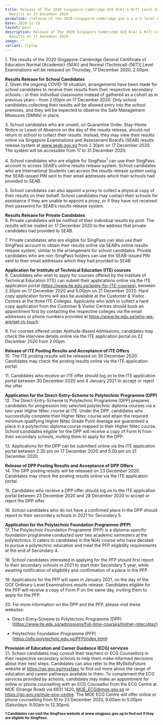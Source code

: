```yaml
---
title: Release of The 2020 Singapore Cambridge GCE N(A) & N(T) Level Exam
  Results on 17 December 2020
permalink: /release-of-the-2020-singapore-cambridge-gce-n-a-n-t-level-exam-results-on-17-december-2020/
date: 2020-12-10
layout: post
description: Release of The 2020 Singapore Cambridge GCE N(A) & N(T) Level Exam
  Results on 17 December 2020
image: ""
variant: tiptap
---
```

<p>1. The results of the 2020 Singapore-Cambridge General Certificate of
Education Normal (Academic)-[N(A)] and Normal (Technical)-[N(T)] Level
Examinations will be released on Thursday, 17 December 2020, 2.00pm.</p>
<p><strong>Results Release for School Candidates</strong>
<br>2. Given the ongoing COVID-19 situation, arrangements have been made for
school candidates to receive their results from their respective secondary
schools – in their individual classrooms instead of gathered as a cohort
as in previous years – from 2.00pm on 17 December 2020. Only school candidates
collecting their results will be allowed entry into the school premises,
and they will be expected to observe the Safe Management Measures (SMMs)
in place.</p>
<p>3. School candidates who are unwell, on Quarantine Order, Stay-Home Notice
or Leave of Absence on the day of the results release, should not return
to school to collect their results. Instead, they may view their results
online via Singapore Examinations and Assessment Board’s (SEAB) results
release system at <a href="https://www.seab.gov.sg/" rel="noopener noreferrer nofollow" target="_blank">www.seab.gov.sg</a> from 2.30pm on 17 December
2020. The system will be accessible from 17 to 31 December 2020.</p>
<p>4. School candidates who are eligible for SingPass<sup>1</sup> can use
their SingPass account to access SEAB’s online results release system.
School candidates who are International Students can access the results
release system using the SEAB-issued PIN sent to their email addresses
which their schools had provided to SEAB.</p>
<p>5. School candidates can also appoint a proxy to collect a physical copy
of their results on their behalf. School candidates may contact their schools
for assistance if they are unable to appoint a proxy, or if they have not
received their password for SEAB’s results release system.</p>
<p><strong>Results Release for Private Candidates</strong>
<br>6. Private candidates will be notified of their individual results by
post. The results will be mailed on 17 December 2020 to the address that
private candidates had provided to SEAB.</p>
<p>7. Private candidates who are eligible for SingPass can also use their
SingPass account to obtain their results online via SEAB’s online results
release system, similar to the arrangement for school candidates. Private
candidates who are non-SingPass holders can use the SEAB-issued PIN sent
to their email addresses which they had provided to SEAB.</p>
<p><strong>Application for Institute of Technical Education (ITE) courses</strong>
<br>8. Candidates who wish to apply for courses offered by the Institute of
Technical Education (ITE) can submit their applications online via the
ITE application portal (<a href="https://www.ite.edu.sg/apply-for-ITE-courses" rel="noopener noreferrer nofollow" target="_blank">https://www.ite.edu.sg/apply-for-ITE-courses</a>),
between 2.30pm on 17 December 2020 and 5.00pm on 21 December 2020. Hard
copy application forms will also be available at the Customer &amp; Visitor
Centres at the three ITE Colleges. Applicants who wish to collect a hard
copy application from the Customer &amp; Visitor Centres should book an
appointment first by contacting the respective colleges via the email addresses
or phone numbers provided at <a href="https://www.ite.edu.sg/who-we-are/get-in-touch" rel="noopener noreferrer nofollow" target="_blank">https://www.ite.edu.sg/who-we-are/get-in-touch</a>.</p>
<p>9. For courses offered under Aptitude-Based Admissions, candidates may
check the interview details online via the ITE application portal on 22
December 2020 from 2.00pm.</p>
<p><strong>Release of ITE Posting Results and Acceptance of ITE Offers</strong>
<br>10. The ITE posting results will be released on 30 December 2020. Candidates
may check the posting results online via the ITE application portal.</p>
<p>11. Candidates who receive an ITE offer should log on to the ITE application
portal between 30 December 2020 and 4 January 2021 to accept or reject
the offer.</p>
<p><strong>Application for the Direct-Entry-Scheme to Polytechnic Programme (DPP)</strong>
<br>12. The Direct-Entry-Scheme to Polytechnic Programme (DPP) prepares candidates
for progression into selected polytechnic diploma courses via a two-year
Higher Nitec course at ITE. Under the DPP, candidates who successfully
complete their Higher Nitec course and attain the required minimum qualifying
Higher Nitec Grade Point Average are guaranteed a place in a polytechnic
diploma course mapped to their Higher Nitec course. School candidates eligible
for the DPP will receive a copy of Form N from their secondary schools,
inviting them to apply for the DPP.</p>
<p>13. Applications for the DPP can be submitted online via the ITE application
portal between 2.30 pm on 17 December 2020 and 5.00 pm on 21 December 2020.</p>
<p><strong>Release of DPP Posting Results and Acceptance of DPP Offers</strong>
<br>14. The DPP posting results will be released on 23 December 2020. Candidates
may check the posting results online via the ITE application portal.</p>
<p>15. Candidates who receive a DPP offer should log on to the ITE application
portal between 23 December 2020 and 28 December 2020 to accept or reject
the DPP offer.</p>
<p>16. School candidates who do not have a confirmed place in the DPP should
report to their secondary schools in 2021 for Secondary 5.</p>
<p><strong>Application for the Polytechnic Foundation Programme (PFP)</strong>
<br>17. The Polytechnic Foundation Programme (PFP) is a diploma-specific foundation
programme conducted over two academic semesters at the polytechnics. It
caters to candidates in the N(A) course who have decided to pursue a polytechnic
education and meet the PFP eligibility requirements at the end of Secondary
4.</p>
<p>18. School candidates interested in applying for the PFP should first
report to their secondary schools in 2021 to start their Secondary 5 year,
while awaiting notification of eligibility and confirmation of a place
in the PFP.</p>
<p>19. Applications for the PFP will open in January 2021, on the day of
the GCE Ordinary-Level Examinations results release. Candidates eligible
for the PFP will receive a copy of Form P on the same day, inviting them
to apply for the PFP.</p>
<p>20. For more information on the DPP and the PFP, please visit these websites:</p>
<ul data-tight="true" class="tight">
<li>
<p>Direct-Entry-Scheme to Polytechnic Programme (DPP)
<br>(<a href="https://www.ite.edu.sg/admissions/full-time-courses/higher-nitec/dpp/" rel="noopener noreferrer nofollow" target="_blank">https://www.ite.edu.sg/admissions/full-time-courses/higher-nitec/dpp/</a>)</p>
</li>
<li>
<p>Polytechnic Foundation Programme (PFP)
<br>(<a href="https://pfp.polytechnic.edu.sg/PFP/index.html" rel="noopener noreferrer nofollow" target="_blank">https://pfp.polytechnic.edu.sg/PFP/index.html</a>)</p>
</li>
</ul>
<p><strong>Provision of Education and Career Guidance (ECG) services</strong>
<br>21. School candidates may consult their teachers or ECG Counsellors in
their respective secondary schools to help them make informed decisions
about their next steps. Candidates can also refer to the MySkillsFuture
website at <a href="https://go.gov.sg/mysfsec" rel="noopener noreferrer nofollow" target="_blank">https://go.gov.sg/mysfsec</a> to
find out more about the range of education and career pathways available
to them. To complement the ECG services provided by schools, candidates
may make an appointment for online or phone counselling with an ECG Counsellor
from the ECG Centre at MOE (Grange Road) via 6831 1420, <a href="mailto: MOE_ECG@moe.gov.sg" rel="noopener noreferrer nofollow" target="_blank">MOE_ECG@moe.gov.sg</a> or
<a href="https://go.gov.sg/moe-ecg-centre" rel="noopener noreferrer nofollow" target="_blank">https://go.gov.sg/moe-ecg-centre</a>. The MOE ECG Centre will offer online
or phone counselling from 10 to 23 December 2020, 9.00am to 5.00pm (Saturdays:
9.00am to 12.30pm).
<br>
</p>
<p><strong><sub>1 Candidates can visit the SingPass website at </sub><a href="https://www.singpass.gov.sg/" rel="noopener noreferrer nofollow" target="_blank"><sub>www.singpass.gov.sg</sub></a><sub> to find out if they are eligible for SingPass.</sub></strong>
</p>
<p></p>